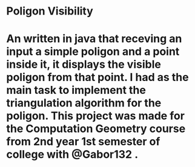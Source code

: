 # Poligon Visibility
# An written in java that receving an input a simple poligon and a point inside it, it displays the visible poligon from that point. I had as the main task to implement the triangulation algorithm for the poligon. This project was made for the Computation Geometry course from 2nd year 1st semester of college with  @Gabor132 .
